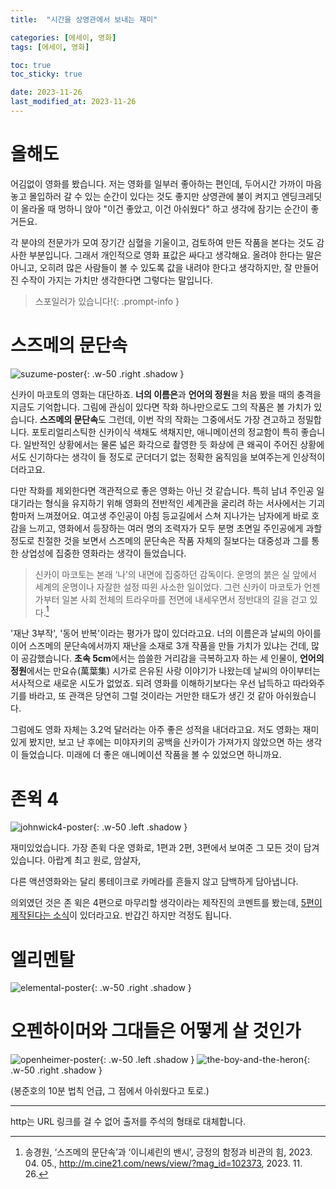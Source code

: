 ```yaml
---
title:  "시간을 상영관에서 보내는 재미"

categories: [에세이, 영화]
tags: [에세이, 영화]

toc: true
toc_sticky: true

date: 2023-11-26
last_modified_at: 2023-11-26
---
```


# **올해도**

어김없이 영화를 봤습니다. 저는 영화를 일부러 좋아하는 편인데, 두어시간 가까이 마음놓고 몰입하러 갈 수 있는 순간이 있다는 것도 좋지만 상영관에 불이 켜지고 엔딩크레딧이 올라올 때 멍하니 앉아 "이건 좋았고, 이건 아쉬웠다" 하고 생각에 잠기는 순간이 좋거든요.

각 분야의 전문가가 모여 장기간 심혈을 기울이고, 검토하여 만든 작품을 본다는 것도 감사한 부분입니다. 그래서 개인적으로 영화 표값은 싸다고 생각해요. 올려야 한다는 말은 아니고, 오히려 많은 사람들이 볼 수 있도록 값을 내려야 한다고 생각하지만, 잘 만들어진 수작이 가지는 가치만 생각한다면 그렇다는 말입니다.

> 스포일러가 있습니다!{: .prompt-info }

# **스즈메의 문단속**

![suzume-poster](/assets/img/2023-11-26-all-movie-reviews/suzume-poster.jpg){: .w-50 .right .shadow }

신카이 마코토의 영화는 대단하죠. **너의 이름은**과 **언어의 정원**을 처음 봤을 때의 충격을 지금도 기억합니다. 그림에 관심이 있다면 작화 하나만으로도 그의 작품은 볼 가치가 있습니다. **스즈메의 문단속**도 그런데, 이번 작의 작화는 그중에서도 가장 견고하고 정밀합니다. 포토리얼리스틱한 신카이식 색채도 색채지만, 애니메이션의 정교함이 특히 좋습니다. 일반적인 상황에서는 물론 넓은 화각으로 촬영한 듯 화상에 큰 왜곡이 주어진 상황에서도 신기하다는 생각이 들 정도로 군더더기 없는 정확한 움직임을 보여주는게 인상적이더라고요.

다만 작화를 제외한다면 객관적으로 좋은 영화는 아닌 것 같습니다. 특히 남녀 주인공 일대기라는 형식을 유지하기 위해 영화의 전반적인 세계관을 굴리려 하는 서사에서는 기괴함마저 느껴졌어요. 여고생 주인공이 아침 등교길에서 스쳐 지나가는 남자에게 바로 호감을 느끼고, 영화에서 등장하는 여러 명의 조력자가 모두 분명 초면일 주인공에게 과할 정도로 친절한 것을 보면서 스즈메의 문단속은 작품 자체의 질보다는 대중성과 그를 통한 상업성에 집중한 영화라는 생각이 들었습니다.

> 신카이 마코토는 본래 ‘나’의 내면에 집중하던 감독이다. 운명의 붉은 실 앞에서 세계의 운명이나 자잘한 설정 따윈 사소한 일이었다. 그런 신카이 마코토가 언젠가부터 일본 사회 전체의 트라우마를 전면에 내세우면서 정반대의 길을 걷고 있다.[^1]

'재난 3부작', '동어 반복'이라는 평가가 많이 있더라고요. 너의 이름은과 날씨의 아이를 이어 스즈메의 문단속에서까지 재난을 소재로 3개 작품을 만들 가치가 있냐는 건데, 많이 공감했습니다. **초속 5cm**에서는 씁쓸한 거리감을 극복하고자 하는 세 인물이, **언어의 정원**에서는 만요슈(萬葉集) 시가로 은유된 사랑 이야기가 나왔는데 날씨의 아이부터는 서사적으로 새로운 시도가 없었죠. 되려 영화를 이해하기보다는 우선 납득하고 따라와주기를 바라고, 또 관객은 당연히 그럴 것이라는 거만한 태도가 생긴 것 같아 아쉬웠습니다.

그럼에도 영화 자체는 3.2억 달러라는 아주 좋은 성적을 내더라고요. 저도 영화는 재미있게 봤지만, 보고 난 후에는 미야자키의 공백을 신카이가 가져가지 않았으면 하는 생각이 들었습니다. 미래에 더 좋은 애니메이션 작품을 볼 수 있었으면 하니까요.

# **존윅 4**

![johnwick4-poster](/assets/img/2023-11-26-all-movie-reviews/johnwick4-poster.jpg){: .w-50 .left .shadow }

재미있었습니다. 가장 존윅 다운 영화로, 1편과 2편, 3편에서 보여준 그 모든 것이 담겨있습니다. 아랍계 최고 원로, 암살자,

다른 액션영화와는 달리 롱테이크로 카메라를 흔들지 않고 담백하게 담아냅니다.

의외였던 것은 존 윅은 4편으로 마무리할 생각이라는 제작진의 코멘트를 봤는데, [5편이 제작된다는 소식](https://hypebeast.kr/2023/11/john-wick-5-confirmed-for-production)이 있더라고요. 반갑긴 하지만 걱정도 됩니다.

# 엘리멘탈

![elemental-poster](/assets/img/2023-11-26-all-movie-reviews/elemental-poster.jpg){: .w-50 .right .shadow }

# 오펜하이머와 그대들은 어떻게 살 것인가

![openheimer-poster](/assets/img/2023-11-26-all-movie-reviews/openheimer-poster.jpg){: .w-50 .left .shadow }
![the-boy-and-the-heron](/assets/img/2023-11-26-all-movie-reviews/the-boy-and-the-heron.jpg){: .w-50 .right .shadow }

(봉준호의 10분 법칙 언급, 그 점에서 아쉬웠다고 토로.)

---

http는 URL 링크를 걸 수 없어 출저를 주석의 형태로 대체합니다.

[^1]: 송경원, ‘스즈메의 문단속’과 ‘이니셰린의 밴시’, 긍정의 함정과 비관의 힘, 2023. 04. 05., http://m.cine21.com/news/view/?mag_id=102373, 2023. 11. 26.